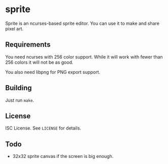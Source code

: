 sprite
======
Sprite is an ncurses-based sprite editor.
You can use it to make and share pixel art.

Requirements
------------
You need ncurses with 256 color support.
While it will work with fewer than 256 colors it will not be as good.

You also need libpng for PNG export support.

Building
--------
Just run `make`.

License
-------
ISC License.
See `LICENSE` for details.

Todo
----
* 32x32 sprite canvas if the screen is big enough.

